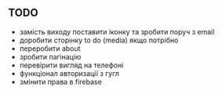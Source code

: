 ## TODO

- замість виходу поставити іконку та зробити поруч з email
- доробити сторінку to do (media) якщо потрібно
- переробити about
- зробити пагінацію
- перевірити вигляд на телефоні
- функціонал авторизації з гугл
- змінити права в firebase

